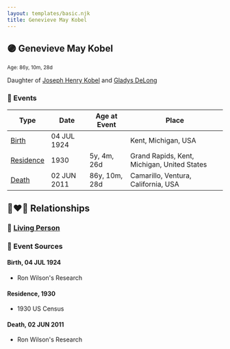 ```yaml
---
layout: templates/basic.njk
title: Genevieve May Kobel
---
```

## 🟣 Genevieve May Kobel
<small>Age: 86y, 10m, 28d</small>

Daughter of [Joseph Henry Kobel](/people/5/50400728) and [Gladys DeLong](/people/9/96793928)

### 📆 Events

Type | Date | Age at Event | Place
------ | ------ | ------ | ------
[Birth](#event-event-2) | 04 JUL 1924 |  | Kent, Michigan, USA
[Residence](#event-event-0) | 1930 | 5y, 4m, 26d | Grand Rapids, Kent, Michigan, United States
[Death](#event-event-4) | 02 JUN 2011 | 86y, 10m, 28d | Camarillo, Ventura, California, USA

## 👩‍❤️‍👨 Relationships

### 🔵 [Living Person](/people/9/90556823)

### 📰 Event Sources

#### <a id="event-event-2"></a> Birth, 04 JUL 1924
* Ron Wilson's Research

#### <a id="event-event-0"></a> Residence, 1930
* 1930 US Census

#### <a id="event-event-4"></a> Death, 02 JUN 2011
* Ron Wilson's Research